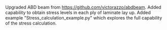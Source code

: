 Upgraded ABD beam from https://github.com/victorazzo/abdbeam. Added capability to obtain stress levels in each ply of laminate lay up. Added example "Stress_calculation_example.py" which explores the full capability of the stress calculation.
